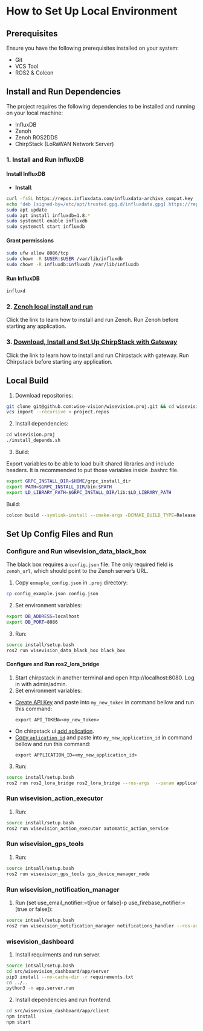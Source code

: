 # How to Set Up Local Environment

## Prerequisites

Ensure you have the following prerequisites installed on your system:
- Git
- VCS Tool
- ROS2 & Colcon


## Install and Run Dependencies

The project requires the following dependencies to be installed and running on your local machine:
- InfluxDB
- Zenoh
- Zenoh ROS2DDS
- ChirpStack (LoRaWAN Network Server)

### 1. Install and Run InfluxDB

#### Install InfluxDB
- **Install**:
``` bash
curl -fsSL https://repos.influxdata.com/influxdata-archive_compat.key | sudo gpg --dearmor -o /etc/apt/trusted.gpg.d/influxdata.gpg
echo 'deb [signed-by=/etc/apt/trusted.gpg.d/influxdata.gpg] https://repos.influxdata.com/debian stable main' | sudo tee /etc/apt/sources.list.d/influxdata.list
sudo apt update
sudo apt install influxdb=1.8.*
sudo systemctl enable influxdb
sudo systemctl start influxdb
```

#### Grant permissions
``` bash
sudo ufw allow 8086/tcp
sudo chown -R $USER:$USER /var/lib/influxdb
sudo chown -R influxdb:influxdb /var/lib/influxdb
```

#### Run InfluxDB
``` bash
influxd
```

### 2. [Zenoh local install and run](docs/install_zenoh.md)
Click the link to learn how to install and run Zenoh. Run Zenoh before starting any application.

### 3. [Download, Install and Set Up ChirpStack with Gateway](docs/set_up_chirpstack.md)

Click the link to learn how to install and run Chirpstack with gateway. Run Chirpstack before starting any application.

## Local Build

1. Download repositories:
```bash
git clone git@github.com:wise-vision/wisevision.proj.git && cd wisevision.proj
vcs import --recursive < project.repos
```
2. Install dependencies:
```bash
cd wisevision.proj
./install_depends.sh
```
3. Build:

Export variables to be able to load built shared libraries and include headers. It is recommended to put those variables inside .bashrc file.
```bash
export GRPC_INSTALL_DIR=$HOME/grpc_install_dir
export PATH=$GRPC_INSTALL_DIR/bin:$PATH
export LD_LIBRARY_PATH=$GRPC_INSTALL_DIR/lib:$LD_LIBRARY_PATH
```
Build:
```bash
colcon build --symlink-install --cmake-args -DCMAKE_BUILD_TYPE=Release
```
## Set Up Config Files and Run
### Configure and Run wisevision_data_black_box

The black box requires a `config.json` file. The only required field is `zenoh_url`, which should point to the Zenoh server’s URL.

1. Copy `exmaple_config.json` in `.proj` directory:
``` bash
cp config_example.json config.json
```
2. Set environment variables:
```bash
export DB_ADDRESS=localhost
export DB_PORT=8086
```
3. Run:
```bash
source install/setup.bash
ros2 run wisevision_data_black_box black_box
```

#### Configure and Run ros2_lora_bridge
1. Start chirpstack in another terminal and open http://localhost:8080. Log in with admin/admin.
2. Set environment variables:
 - [Create API Key](docs/set_up_chirpstack.md#how-to-create-api-key) and paste into `my_new_token` in command bellow and run this command:
    ```
    export API_TOKEN=<my_new_token>
    ```
 - On chirpstack ui [add aplication](docs/set_up_chirpstack.md#how-to-create-application).
  - [Copy `aplication id`](docs/set_up_chirpstack.md#how-to-get-application-id) and paste into `my_new_application_id` in command bellow and run this command:
    ```
    export APPLICATION_ID=<my_new_application_id>
    ```
3. Run:
```bash
source install/setup.bash
ros2 run ros2_lora_bridge ros2_lora_bridge --ros-args  --param application_id:=$APPLICATION_ID
```

### Run wisevision_action_executor
1. Run:
```bash
source install/setup.bash
ros2 run wisevision_action_executor automatic_action_service
```

###  Run wisevision_gps_tools
1. Run:
```bash
source intsall/setup.bash
ros2 run wisevision_gps_tools gps_device_manager_node
```

###  Run wisevision_notification_manager

1. Run (set use_email_notifier:=t[rue or false]-p use_firebase_notifier:=[true or false]):
```bash
source intsall/setup.bash
ros2 run wisevision_notification_manager notifications_handler --ros-args -p use_email_notifier:=true-p use_firebase_notifier:=false
```

### wisevision_dashboard 

1. Install requirments and run server.
```bash
source intsall/setup.bash
cd src/wisevision_dashboard/app/server
pip3 install --no-cache-dir -r requirements.txt
cd ../..
python3 -m app.server.run
```
2. Install dependencies and run frontend.
```bash
cd src/wisevision_dashboard/app/client
npm install
npm start
```
